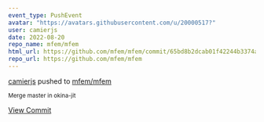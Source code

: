 ```yaml
---
event_type: PushEvent
avatar: "https://avatars.githubusercontent.com/u/20000517?"
user: camierjs
date: 2022-08-20
repo_name: mfem/mfem
html_url: https://github.com/mfem/mfem/commit/65bd8b2dcab01f42244b3374a402e0590388f3dc
repo_url: https://github.com/mfem/mfem
---
```


<a href='https://github.com/camierjs' target='_blank'>camierjs</a> pushed to <a href='https://github.com/mfem/mfem' target='_blank'>mfem/mfem</a>

<small>Merge master in okina-jit</small>

<a href='https://github.com/mfem/mfem/commit/65bd8b2dcab01f42244b3374a402e0590388f3dc' target='_blank'>View Commit</a>